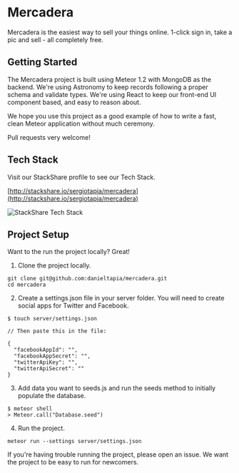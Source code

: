 # Mercadera

Mercadera is the easiest way to sell your things online. 1-click sign in, take a
pic and sell - all completely free.

## Getting Started

The Mercadera project is built using Meteor 1.2 with MongoDB as the backend.
We're using Astronomy to keep records following a proper schema and validate
types. We're using React to keep our front-end UI component based, and easy to
reason about.

We hope you use this project as a good example of how to write a fast, clean
Meteor application without much ceremony.

Pull requests very welcome!

## Tech Stack

Visit our StackShare profile to see our Tech Stack.

[http://stackshare.io/sergiotapia/mercadera](http://stackshare.io/sergiotapia/mercadera)

![StackShare Tech Stack](http://i.imgur.com/b02cbpO.png)

## Project Setup

Want to the run the project locally? Great!

1. Clone the project locally.

  ```
  git clone git@github.com:danieltapia/mercadera.git
  cd mercadera
  ```

2. Create a settings.json file in your server folder. You will need to create social apps for Twitter and Facebook.

  ```
  $ touch server/settings.json

  // Then paste this in the file:

  {
    "facebookAppId": "",
    "facebookAppSecret": "",
    "twitterApiKey": "",
    "twitterApiSecret": ""
  }
  ```
3. Add data you want to seeds.js and run the seeds method to initially populate the database.

  ```
  $ meteor shell
  > Meteor.call("Database.seed")
  ```

4. Run the project.

  ```
  meteor run --settings server/settings.json
  ```

If you're having trouble running the project, please open an issue. We want the project to be easy to run for newcomers.

